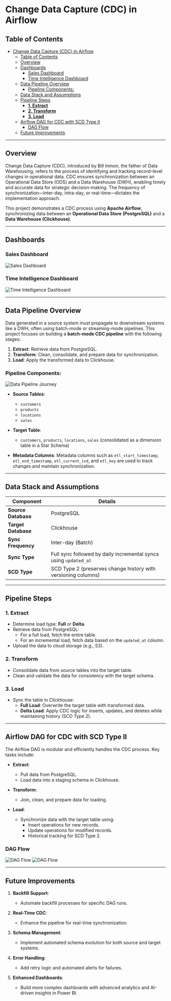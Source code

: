 # Change Data Capture (CDC) in Airflow

## Table of Contents

- [Change Data Capture (CDC) in Airflow](#change-data-capture-cdc-in-airflow)
  - [Table of Contents](#table-of-contents)
  - [Overview](#overview)
  - [Dashboards](#dashboards)
    - [Sales Dashboard](#sales-dashboard)
    - [Time Intelligence Dashboard](#time-intelligence-dashboard)
  - [Data Pipeline Overview](#data-pipeline-overview)
    - [Pipeline Components:](#pipeline-components)
  - [Data Stack and Assumptions](#data-stack-and-assumptions)
  - [Pipeline Steps](#pipeline-steps)
    - [**1. Extract**](#1-extract)
    - [**2. Transform**](#2-transform)
    - [**3. Load**](#3-load)
  - [Airflow DAG for CDC with SCD Type II](#airflow-dag-for-cdc-with-scd-type-ii)
    - [DAG Flow](#dag-flow)
  - [Future Improvements](#future-improvements)

---

## Overview

Change Data Capture (CDC), introduced by Bill Inmon, the father of Data Warehousing, refers to the process of identifying and tracking record-level changes in operational data. CDC ensures synchronization between an Operational Data Store (ODS) and a Data Warehouse (DWH), enabling timely and accurate data for strategic decision-making. The frequency of synchronization—inter-day, intra-day, or real-time—dictates the implementation approach.

This project demonstrates a CDC process using **Apache Airflow**, synchronizing data between an **Operational Data Store (PostgreSQL)** and a **Data Warehouse (Clickhouse)**.

---

## Dashboards

### Sales Dashboard

![Sales Dashboard](./images/sales_dashboard.png)

### Time Intelligence Dashboard

![Time Intelligence Dashboard](./images/time_intelligence_dashboard.png)

---

## Data Pipeline Overview

Data generated in a source system must propagate to downstream systems like a DWH, often using batch-mode or streaming-mode pipelines. This project focuses on building a **batch-mode CDC pipeline** with the following stages:

1. **Extract**: Retrieve data from PostgreSQL.
2. **Transform**: Clean, consolidate, and prepare data for synchronization.
3. **Load**: Apply the transformed data to Clickhouse.

### Pipeline Components:

![Data Pipeline Journey](./images/data_pipeline_journey.png)

- **Source Tables**:

  - `customers`
  - `products`
  - `locations`
  - `sales`

- **Target Table**:

  - `customers`, `products`, `locations`, `sales` (consolidated as a dimension table in a Star Schema)

- **Metadata Columns**:
  Metadata columns such as `etl_start_timestamp`, `etl_end_timestamp`, `etl_current_ind`, and `etl_key` are used to track changes and maintain synchronization.

---

## Data Stack and Assumptions

| **Component**       | **Details**                                                      |
| ------------------- | ---------------------------------------------------------------- |
| **Source Database** | PostgreSQL                                                       |
| **Target Database** | Clickhouse                                                       |
| **Sync Frequency**  | Inter-day (Batch)                                                |
| **Sync Type**       | Full sync followed by daily incremental syncs using `updated_at` |
| **SCD Type**        | SCD Type 2 (preserves change history with versioning columns)    |

---

## Pipeline Steps

### **1. Extract**

- Determine load type: **Full** or **Delta**.
- Retrieve data from PostgreSQL:
  - For a full load, fetch the entire table.
  - For an incremental load, fetch data based on the `updated_at` column.
- Upload the data to cloud storage (e.g., S3).

### **2. Transform**

- Consolidate data from source tables into the target table.
- Clean and validate the data for consistency with the target schema.

### **3. Load**

- Sync the table in Clickhouse:
  - **Full Load**: Overwrite the target table with transformed data.
  - **Delta Load**: Apply CDC logic for inserts, updates, and deletes while maintaining history (SCD Type 2).

---

## Airflow DAG for CDC with SCD Type II

The Airflow DAG is modular and efficiently handles the CDC process. Key tasks include:

- **Extract**:
  - Pull data from PostgreSQL.
  - Load data into a staging schema in Clickhouse.

- **Transform**:
  - Join, clean, and prepare data for loading.

- **Load**:
  - Synchronize data with the target table using:
    - Insert operations for new records.
    - Update operations for modified records.
    - Historical tracking for SCD Type 2.

### DAG Flow

![DAG Flow](./images/dags_flow_1.png)
![DAG Flow](./images/dags_flow_2.png)

---

## Future Improvements

1. **Backfill Support**:
   - Automate backfill processes for specific DAG runs.

2. **Real-Time CDC**:
   - Enhance the pipeline for real-time synchronization.

3. **Schema Management**:
   - Implement automated schema evolution for both source and target systems.

4. **Error Handling**:
   - Add retry logic and automated alerts for failures.

5. **Enhanced Dashboards**:
   - Build more complex dashboards with advanced analytics and AI-driven insights in Power BI.

